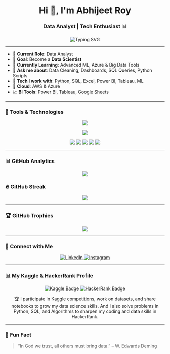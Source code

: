 <h1 align="center">Hi 👋, I'm Abhijeet Roy</h1>
<h3 align="center"> Data Analyst | Tech Enthusiast 📊</h3>

<p align="center">
  <img src="https://readme-typing-svg.demolab.com?font=Fira+Code&size=22&pause=1000&center=true&vCenter=true&width=500&lines=Data+Analyst+%7C+Aspiring+Data+Scientist;Turning+Data+into+Insights;Automating+Insights+with+Python+%26+SQL;Exploring+Machine+Learning+%7C+Cloud+Tech" alt="Typing SVG" />
</p>

---

- 📌 **Current Role**: Data Analyst  
- 🎯 **Goal**: Become a **Data Scientist**
- 🌱 **Currently Learning**: Advanced ML, Azure & Big Data Tools
- 💬 **Ask me about**: Data Cleaning, Dashboards, SQL Queries, Python Scripts
- 🧠 **Tech I work with**: Python, SQL, Excel, Power BI, Tableau, ML
- 🚀 **Cloud**: AWS & Azure
- 📈 **BI Tools**: Power BI, Tableau, Google Sheets

---

### 💼 Tools & Technologies

<p align="center">
  <!-- Core Languages -->
  <img src="https://skillicons.dev/icons?i=python,sql" />
</p>

<p align="center">
  <!-- Cloud & DevOps -->
  <img src="https://skillicons.dev/icons?i=aws,azure,github,git,vscode," />
</p>

<p align="center">
  <!-- BI & Data Tools -->
  <img src="https://img.shields.io/badge/Power%20BI-F2C811?style=for-the-badge&logo=powerbi&logoColor=black" />
  <img src="https://img.shields.io/badge/Tableau-E97627?style=for-the-badge&logo=tableau&logoColor=white" />
  <img src="https://img.shields.io/badge/MS%20Excel-217346?style=for-the-badge&logo=microsoft-excel&logoColor=white" />
  <img src="https://img.shields.io/badge/Google%20Sheets-34A853?style=for-the-badge&logo=googlesheets&logoColor=white" />
  <img src="https://img.shields.io/badge/Google%20Colab-faac02?style=for-the-badge&logo=googlecolab&logoColor=white" />
</p>

---

### 📊 GitHub Analytics

<p align="center">
  <img src="https://github-readme-stats.vercel.app/api?username=atlassandx90&show_icons=true&theme=tokyonight" />
  <br/>

 ### 🔥 GitHub Streak

 <p align="center">
  <img src="https://github-readme-streak-stats.herokuapp.com/?user=atlassandx90&theme=tokyonight" />
</p>

---

### 🏆 GitHub Trophies

<p align="center">
  <img src="https://github-profile-trophy.vercel.app/?username=atlassandx90&theme=tokyonight&margin-w=10&no-frame=true" />
</p>

---

### 🤝 Connect with Me

<p align="center">
  <a href="https://linkedin.com/in/abhijeetroy9" target="_blank">
    <img alt="LinkedIn" src="https://img.shields.io/badge/LinkedIn-0A66C2?style=for-the-badge&logo=linkedin&logoColor=white"/>
  </a>
  <a href="https://instagram.com/itsabhi.jeet" target="_blank">
    <img alt="Instagram" src="https://img.shields.io/badge/Instagram-E4405F?style=for-the-badge&logo=instagram&logoColor=white"/>
  </a>
</p>

---

### 📊 My Kaggle & HackerRank Profile

<p align="center">
  <a href="https://www.kaggle.com/pikachu9999" target="_blank">
    <img src="https://img.shields.io/badge/Kaggle-20BEFF?style=for-the-badge&logo=kaggle&logoColor=white" alt="Kaggle Badge"/>
  </a>
  <a href="https://hackerrank.com/aroy96996" target="_blank">
    <img src="https://img.shields.io/badge/HackerRank-2EC866?style=for-the-badge&logo=hackerrank&logoColor=white" alt="HackerRank Badge" />
  </a>
</p>

<p align="center">
  🏆 I participate in Kaggle competitions, work on datasets, and share notebooks to grow my data science skills.
     And I also solve problems in Python, SQL, and Algorithms to sharpen my coding and data skills in HackerRank.
</p>

---

### 🧠 Fun Fact

> “In God we trust, all others must bring data.” – W. Edwards Deming

